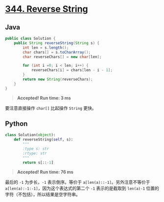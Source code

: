 # [344. Reverse String](https://leetcode.com/problems/reverse-string/)

## Java

```java
public class Solution {
    public String reverseString(String s) {
        int len = s.length();
        char chars[] = s.toCharArray();
        char reverseChars[] = new char[len];

        for (int i =0; i < len; i++) {
            reverseChars[i] = chars[len - i - 1];
        }
        return new String(reverseChars);
    }
}
```

> **Accepted! Run time: 3 ms**

要注意直接操作 `char[]` 比起操作 `String` 更快。

## Python

```python
class Solution(object):
    def reverseString(self, s):
        """
        :type s: str
        :rtype: str
        """
        return s[::-1]
```

> **Accepted! Run time: 76 ms**

最后的 `-1` 为步长，`-1` 表示倒序。等价于 `a[len(a)::-1]`。另外注意不等价于 `a[len(a):-1:-1]`，因为这个表达式的第二个 `-1` 表示的是截取到 `len(a)-1` 位置的字符（不包括），所以结果是空字符串。